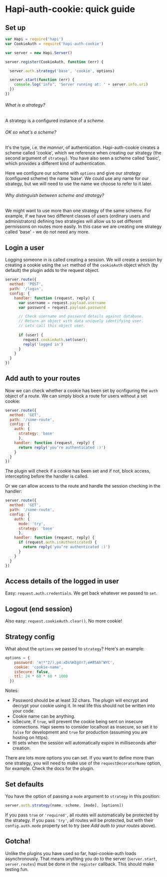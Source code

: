 # Hapi-auth-cookie: quick guide

## Set up

``` javascript
var Hapi = require('hapi')  
var CookieAuth = require('hapi-auth-cookie')

var server = new Hapi.Server()

server.register(CookieAuth, function (err) {

  server.auth.strategy('base', 'cookie', options) 

  server.start(function (err) {
    console.log('info', 'Server running at: ' + server.info.uri)
  })
})
```

###### What is a strategy?

A strategy is a configured instance of a *scheme*.

###### OK so what's a scheme?

It's the type, i.e. the *manner*, of authentication. Hapi-auth-cookie creates a scheme called 'cookie', which we reference when creating our strategy (the second argument of `strategy`). You have also seen a scheme called 'basic', which provides a different kind of authentication.

Here we configure our scheme with `options` and give our *strategy* (configured scheme) the name 'base'. We could use any name for our strategy, but we will need to use the name we choose to refer to it later.

###### Why distinguish between scheme and strategy?

We might want to use more than one strategy of the same scheme. For example, if we have two different classes of users (ordinary users and administrators) defining two strategies will allow us to set different permissions on routes more easily. In this case we are creating one strategy called 'base' - we do not need any more.

## Login a user

Logging someone in is called creating a session. We will create a session by creating a cookie using the `set` method of the `cookieAuth` object which (by default) the plugin adds to the request object.

```javascript
server.route({  
  method: 'POST',
  path: '/login',
  config: {
    handler: function (request, reply) {
      var username = request.payload.username
      var password = request.payload.password

      // Check username and password details against database.
      // Return an object with data uniquely identifying user.
      // Lets call this object user.
      
      if (user) {
        request.cookieAuth.set(user);
        reply('logged in')
      }
    }
  }
})
```

## Add auth to your routes

Now we can check whether a cookie has been set by ocnfiguring the `auth` object of a route. We can simply block a route for users without a set cookie:

```javascript
server.route({  
  method: 'GET',
  path: '/some-route',
  config: {
    auth: {
      strategy: 'base' 
      },
    handler: function (request, reply) {
      return reply('you’re authenticated :)')
    }
  }
})
```

The plugin will check if a cookie has been set and if not, block access, intercepting before the handler is called.

Or we can allow access to the route and handle the session checking in the handler:

```javascript
server.route({  
  method: 'GET',
  path: '/some-route',
  config: {
    auth: {
      mode: 'try',
      strategy: 'base' 
      },
    handler: function (request, reply) {
      if (request.auth.isAuthenticated) {
        return reply('you’re authenticated :)')
      }
    }
  }
})
```

## Access details of the logged in user

Easy: `request.auth.credentials`. We get back whatever we passed to `set`.

## Logout (end session)

Also easy: `request.cookieAuth.clear()`. No more cookie!

## Strategy config

What about the `options` we passed to `strategy`? Here's an example:

``` javascript
options = {
    password: 'm!*"2/),p4:xDs%KEgVr7;e#85Ah^WYC',
    cookie: 'cookie-name',
    isSecure: false,
    ttl: 24 * 60 * 60 * 1000
  })
```

Notes:
 - Password should be at least 32 chars. The plugin will encrypt and decrypt your cookie using it. In real life this should not be written into your code.
 - Cookie name can be anything.
 - isSecure, if `true`, will prevent the cookie being sent on insecure connections. Hapi seems to consider localhost as insecure, so set it to `false` for development and `true` for production (assuming you are hosting on https).
 - ttl sets when the session will automatically expire in milliseconds after creation.

There are lots more options you can set. If you want to define more than one strategy, you will need to make use of the `requestDecoratorName` option, for example. Check the docs for the plugin.

## Set defaults

You have the option of passing a `mode` argument to `strategy` in this position:

```javascript
server.auth.strategy(name, scheme, [mode], [options])
```

If you pass `true` or `'required'`, all routes will automatically be protected by the strategy. If you pass `'try'`, all routes will be protected, but with their `config.auth.mode` property set to try (see *Add auth to your routes* above).

## Gotcha!

Unlike the plugins you have used so far, hapi-cookie-auth loads asynchronously. That means anything you do to the server (`server.start`, `server.routes`) must be done in the `register` callback. This should make testing fun.


